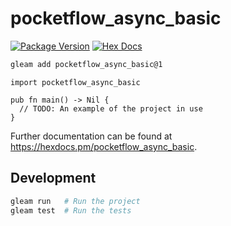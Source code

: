 # pocketflow_async_basic

[![Package Version](https://img.shields.io/hexpm/v/pocketflow_async_basic)](https://hex.pm/packages/pocketflow_async_basic)
[![Hex Docs](https://img.shields.io/badge/hex-docs-ffaff3)](https://hexdocs.pm/pocketflow_async_basic/)

```sh
gleam add pocketflow_async_basic@1
```
```gleam
import pocketflow_async_basic

pub fn main() -> Nil {
  // TODO: An example of the project in use
}
```

Further documentation can be found at <https://hexdocs.pm/pocketflow_async_basic>.

## Development

```sh
gleam run   # Run the project
gleam test  # Run the tests
```
